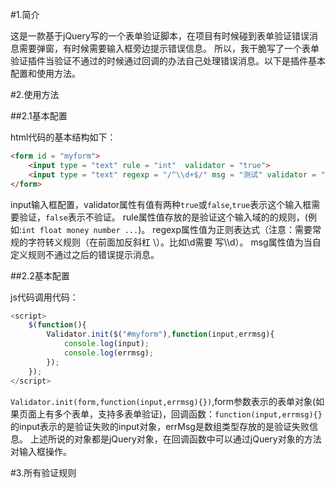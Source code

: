 #1.简介

这是一款基于jQuery写的一个表单验证脚本，在项目有时候碰到表单验证错误消息需要弹窗，有时候需要输入框旁边提示错误信息。
所以，我干脆写了一个表单验证插件当验证不通过的时候通过回调的办法自己处理错误消息。以下是插件基本配置和使用方法。

#2.使用方法

##2.1基本配置

html代码的基本结构如下：

``` html
<form id = "myform">
    <input type = "text" rule = "int"  validator = "true">
    <input type = "text" regexp = "/^\\d+$/" msg = "测试" validator = "true">
</form>
``` 

input输入框配置，validator属性有值有两种`true`或`false`,`true`表示这个输入框需要验证，`false`表示不验证。
rule属性值存放的是验证这个输入域的的规则，(例如:`int float money number ...`)。
regexp属性值为正则表达式（注意：需要常规的字符转义规则（在前面加反斜杠 \）。比如\d需要  写\\\d）。
msg属性值为当自定义规则不通过之后的错误提示消息。

##2.2基本配置

js代码调用代码：

```javascript
<script>
    $(function(){
        Validator.init($("#myform"),function(input,errmsg){
            console.log(input);
            console.log(errmsg);
        });
    });
</script>
```
`Validator.init(form,function(input,errmsg){})`,form参数表示的表单对象(如果页面上有多个表单，支持多表单验证)，回调函数：`function(input,errmsg){}`的input表示的是验证失败的input对象，errMsg是数组类型存放的是验证失败信息。
上述所说的对象都是jQuery对象，在回调函数中可以通过jQuery对象的方法对输入框操作。

#3.所有验证规则
